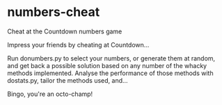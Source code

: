 # numbers-cheat
Cheat at the Countdown numbers game

Impress your friends by cheating at Countdown...

Run donumbers.py to select your numbers, or generate them at random, and get back a possible solution based on any number of the whacky methods implemented. Analyse the performance of those methods with dostats.py, tailor the methods used, and...

Bingo, you're an octo-champ!
